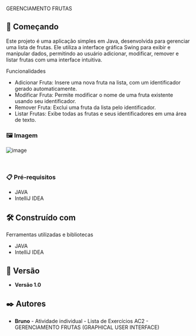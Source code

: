 GERENCIAMENTO FRUTAS

## 🚀 Começando

Este projeto é uma aplicação simples em Java, desenvolvida para gerenciar uma lista de frutas. Ele utiliza a interface gráfica Swing para exibir e manipular dados, permitindo ao usuário adicionar, modificar, remover e listar frutas com uma interface intuitiva.

Funcionalidades
- Adicionar Fruta: Insere uma nova fruta na lista, com um identificador gerado automaticamente.
- Modificar Fruta: Permite modificar o nome de uma fruta existente usando seu identificador.
- Remover Fruta: Exclui uma fruta da lista pelo identificador.
- Listar Frutas: Exibe todas as frutas e seus identificadores em uma área de texto.

### 🖼️ Imagem 
![image](https://github.com/user-attachments/assets/7828a1af-472f-49fb-93ee-9f3e9aa36c81)

 <br/>



### 📋 Pré-requisitos
- JAVA
- IntelliJ IDEA 

## 🛠️ Construído com

Ferramentas utilizadas e bibliotecas
- JAVA
- IntelliJ IDEA 

## 📌 Versão

* **Versão 1.0**

## ✒️ Autores

* **Bruno** - Atividade individual - Lista de Exercícios AC2 - GERENCIAMENTO FRUTAS (GRAPHICAL USER INTERFACE)

